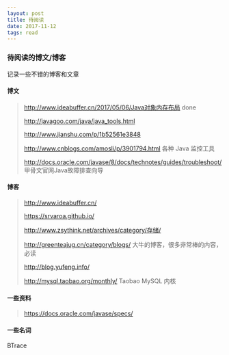 ```yaml
---
layout: post
title: 待阅读
date: 2017-11-12
tags: read
---
```


### 待阅读的博文/博客

记录一些不错的博客和文章

<!-- more -->

#### 博文

><http://www.ideabuffer.cn/2017/05/06/Java对象内存布局> done
>
>http://javagoo.com/java/java_tools.html
>
>http://www.jianshu.com/p/1b52561e3848
>
>http://www.cnblogs.com/amosli/p/3901794.html   各种 Java 监控工具
>
>http://docs.oracle.com/javase/8/docs/technotes/guides/troubleshoot/  甲骨文官网Java故障排查向导

#### 博客

><http://www.ideabuffer.cn/>
>
><https://srvaroa.github.io/>
>
><http://www.zsythink.net/archives/category/存储/>
>
>http://greenteajug.cn/category/blogs/  大牛的博客，很多非常棒的内容，必读
>
>http://blog.yufeng.info/
>
>http://mysql.taobao.org/monthly/  Taobao MySQL 内核 

#### 一些资料

> https://docs.oracle.com/javase/specs/

#### 一些名词

BTrace



